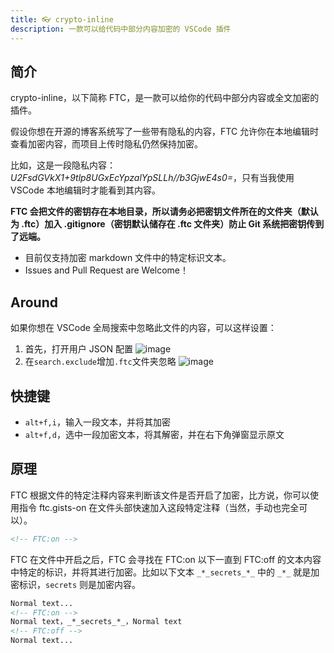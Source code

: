 ```yaml
---
title: 👓 crypto-inline
description: 一款可以给代码中部分内容加密的 VSCode 插件
---
```


## 简介

crypto-inline，以下简称 FTC，是一款可以给你的代码中部分内容或全文加密的插件。

假设你想在开源的博客系统写了一些带有隐私的内容，FTC 允许你在本地编辑时查看加密内容，而项目上传时隐私仍然保持加密。

比如，这是一段隐私内容：_*_U2FsdGVkX1+9tlp8UGxEcYpzalYpSLLh//b3GjwE4s0=_*_，只有当我使用 VSCode 本地编辑时才能看到其内容。

**FTC 会把文件的密钥存在本地目录，所以请务必把密钥文件所在的文件夹（默认为 .ftc）加入 .gitignore（密钥默认储存在 .ftc 文件夹）防止 Git 系统把密钥传到了远端。**

* 目前仅支持加密 markdown 文件中的特定标识文本。
* Issues and Pull Request are Welcome！

## Around

如果你想在 VSCode 全局搜索中忽略此文件的内容，可以这样设置：

1. 首先，打开用户 JSON 配置
![image](https://github.com/user-attachments/assets/909b68e7-cd26-489e-9370-cc34608d3e42)
2. 在`search.exclude`增加`.ftc`文件夹忽略
![image](https://github.com/user-attachments/assets/302e3e1b-671b-49a4-9a8a-f14d477f0211)

## 快捷键

* `alt+f,i`，输入一段文本，并将其加密
* `alt+f,d`，选中一段加密文本，将其解密，并在右下角弹窗显示原文

## 原理

FTC 根据文件的特定注释内容来判断该文件是否开启了加密，比方说，你可以使用指令 ftc.gists-on 在文件头部快速加入这段特定注释（当然，手动也完全可以）。

```markdown
<!-- FTC:on -->
```

FTC 在文件中开启之后，FTC 会寻找在 FTC:on 以下一直到 FTC:off 的文本内容中特定的标识，并将其进行加密。比如以下文本 `_*_secrets_*_` 中的 `_*_` 就是加密标识，`secrets` 则是加密内容。

```markdown
Normal text...
<!-- FTC:on -->
Normal text，_*_secrets_*_，Normal text
<!-- FTC:off -->
Normal text...
```

<!-- 加密标识总是开头结尾对应的。如果你想加密整个文件，你可以使用指令 ftc.crypto-entire-file 快速加入以下注释：

```markdown
<!-- FTC:entire -->
